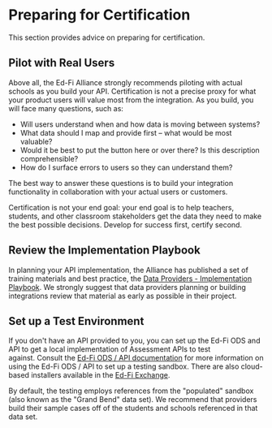 # Preparing for Certification

This section provides advice on preparing for certification.

## Pilot with Real Users

Above all, the Ed-Fi Alliance strongly recommends piloting with actual schools
as you build your API. Certification is not a precise proxy for what your
product users will value most from the integration. As you build, you will face
many questions, such as:

* Will users understand when and how data is moving between systems?
* What data should I map and provide first – what would be most valuable?
* Would it be best to put the button here or over there? Is this description
  comprehensible?
* How do I surface errors to users so they can understand them?

The best way to answer these questions is to build your integration
functionality in collaboration with your actual users or customers.

Certification is not your end goal: your end goal is to help teachers, students,
and other classroom stakeholders get the data they need to make the best
possible decisions. Develop for success first, certify second.

## Review the Implementation Playbook

In planning your API implementation, the Alliance has published a set of
training materials and best practice, the [Data Providers - Implementation
Playbook](/getting-started/provider-playbook).
We strongly suggest that data providers planning or building integrations review
that material as early as possible in their project.

## Set up a Test Environment

If you don't have an API provided to you, you can set up the Ed-Fi ODS and API
to get a local implementation of Assessment APIs to test against. Consult
the [Ed-Fi ODS / API documentation](/reference/ods-api) for more information on
using the Ed-Fi ODS / API to set up a testing sandbox. There are also
cloud-based installers available in the [Ed-Fi
Exchange](http://exchange.ed-fi.org).

By default, the testing employs references from the "populated" sandbox (also
known as the "Grand Bend" data set). We recommend that providers build their
sample cases off of the students and schools referenced in that data set.
